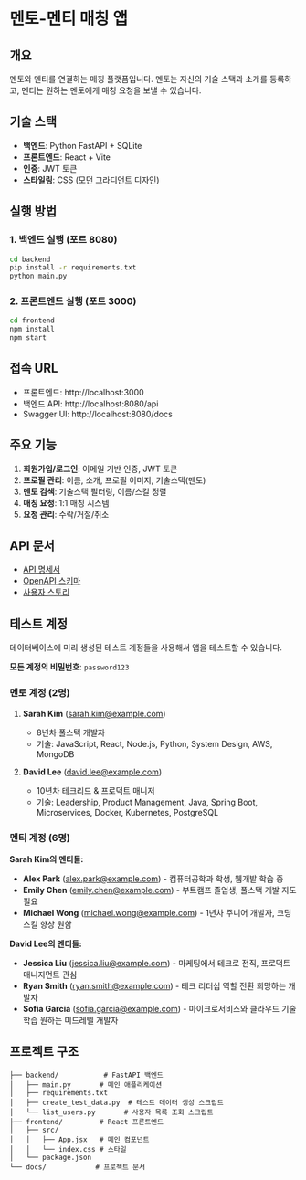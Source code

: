 # 멘토-멘티 매칭 앱

## 개요
멘토와 멘티를 연결하는 매칭 플랫폼입니다. 멘토는 자신의 기술 스택과 소개를 등록하고, 멘티는 원하는 멘토에게 매칭 요청을 보낼 수 있습니다.

## 기술 스택
- **백엔드**: Python FastAPI + SQLite
- **프론트엔드**: React + Vite
- **인증**: JWT 토큰
- **스타일링**: CSS (모던 그라디언트 디자인)

## 실행 방법

### 1. 백엔드 실행 (포트 8080)
```bash
cd backend
pip install -r requirements.txt
python main.py
```

### 2. 프론트엔드 실행 (포트 3000)
```bash
cd frontend
npm install
npm start
```

## 접속 URL
- 프론트엔드: http://localhost:3000
- 백엔드 API: http://localhost:8080/api
- Swagger UI: http://localhost:8080/docs

## 주요 기능
1. **회원가입/로그인**: 이메일 기반 인증, JWT 토큰
2. **프로필 관리**: 이름, 소개, 프로필 이미지, 기술스택(멘토)
3. **멘토 검색**: 기술스택 필터링, 이름/스킬 정렬
4. **매칭 요청**: 1:1 매칭 시스템
5. **요청 관리**: 수락/거절/취소

## API 문서
- [API 명세서](docs/mentor-mentee-api-spec.md)
- [OpenAPI 스키마](docs/openapi.yaml)
- [사용자 스토리](docs/mentor-mentee-app-user-stories.md)

## 테스트 계정
데이터베이스에 미리 생성된 테스트 계정들을 사용해서 앱을 테스트할 수 있습니다.

**모든 계정의 비밀번호**: `password123`

### 멘토 계정 (2명)
1. **Sarah Kim** (sarah.kim@example.com)
   - 8년차 풀스택 개발자
   - 기술: JavaScript, React, Node.js, Python, System Design, AWS, MongoDB

2. **David Lee** (david.lee@example.com)
   - 10년차 테크리드 & 프로덕트 매니저
   - 기술: Leadership, Product Management, Java, Spring Boot, Microservices, Docker, Kubernetes, PostgreSQL

### 멘티 계정 (6명)

**Sarah Kim의 멘티들:**
- **Alex Park** (alex.park@example.com) - 컴퓨터공학과 학생, 웹개발 학습 중
- **Emily Chen** (emily.chen@example.com) - 부트캠프 졸업생, 풀스택 개발 지도 필요
- **Michael Wong** (michael.wong@example.com) - 1년차 주니어 개발자, 코딩 스킬 향상 원함

**David Lee의 멘티들:**
- **Jessica Liu** (jessica.liu@example.com) - 마케팅에서 테크로 전직, 프로덕트 매니지먼트 관심
- **Ryan Smith** (ryan.smith@example.com) - 테크 리더십 역할 전환 희망하는 개발자
- **Sofia Garcia** (sofia.garcia@example.com) - 마이크로서비스와 클라우드 기술 학습 원하는 미드레벨 개발자

## 프로젝트 구조
```
├── backend/           # FastAPI 백엔드
│   ├── main.py       # 메인 애플리케이션
│   ├── requirements.txt
│   ├── create_test_data.py  # 테스트 데이터 생성 스크립트
│   └── list_users.py       # 사용자 목록 조회 스크립트
├── frontend/         # React 프론트엔드
│   ├── src/
│   │   ├── App.jsx   # 메인 컴포넌트
│   │   └── index.css # 스타일
│   └── package.json
└── docs/            # 프로젝트 문서
```
